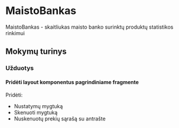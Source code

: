 MaistoBankas
============

MaistoBankas - skaitliukas maisto banko surinktų produktų statistikos rinkimui


## Mokymų turinys
### Užduotys
#### Pridėti layout komponentus pagrindiniame fragmente

Pridėti:

- Nustatymų mygtuką
- Skenuoti mygtuką
- Nuskenuotų prekių sąrašą su antrašte